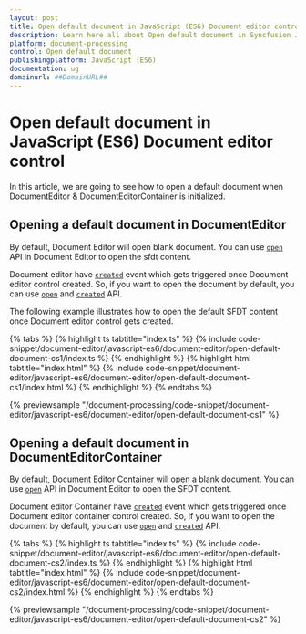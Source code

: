```yaml
---
layout: post
title: Open default document in JavaScript (ES6) Document editor control | Syncfusion
description: Learn here all about Open default document in Syncfusion JavaScript (ES6) Document editor control of Syncfusion Essential JS 2 and more.
platform: document-processing
control: Open default document 
publishingplatform: JavaScript (ES6)
documentation: ug
domainurl: ##DomainURL##
---
```


# Open default document in JavaScript (ES6) Document editor control

In this article, we are going to see how to open a default document when DocumentEditor & DocumentEditorContainer is initialized.

## Opening a default document in DocumentEditor

By default, Document Editor will open blank document. You can use [`open`](https://ej2.syncfusion.com/documentation/api/document-editor#open) API in Document Editor to open the sfdt content.

Document editor have [`created`](https://ej2.syncfusion.com/documentation/api/document-editor#created) event which gets triggered once Document editor control created. So, if you want to open the document by default, you can use [`open`](https://ej2.syncfusion.com/documentation/api/document-editor#open) and [`created`](https://ej2.syncfusion.com/documentation/api/document-editor#created) API.

The following example illustrates how to open the default SFDT content once Document editor control gets created.

 

 {% tabs %}
{% highlight ts tabtitle="index.ts" %}
{% include code-snippet/document-editor/javascript-es6/document-editor/open-default-document-cs1/index.ts %}
{% endhighlight %}
{% highlight html tabtitle="index.html" %}
{% include code-snippet/document-editor/javascript-es6/document-editor/open-default-document-cs1/index.html %}
{% endhighlight %}
{% endtabs %}
        
{% previewsample "/document-processing/code-snippet/document-editor/javascript-es6/document-editor/open-default-document-cs1" %}



## Opening a default document in DocumentEditorContainer

By default, Document Editor Container will open a blank document. You can use [`open`](https://ej2.syncfusion.com/documentation/api/document-editor#open) API in Document Editor to open the SFDT content.

Document editor Container have [`created`](https://ej2.syncfusion.com/documentation/api/document-editor-container#created) event which gets triggered once Document editor container control created. So, if you want to open the document by default, you can use [`open`](https://ej2.syncfusion.com/documentation/api/document-editor#open) and [`created`](https://ej2.syncfusion.com/documentation/api/document-editor-container#created) API.

 

 {% tabs %}
{% highlight ts tabtitle="index.ts" %}
{% include code-snippet/document-editor/javascript-es6/document-editor/open-default-document-cs2/index.ts %}
{% endhighlight %}
{% highlight html tabtitle="index.html" %}
{% include code-snippet/document-editor/javascript-es6/document-editor/open-default-document-cs2/index.html %}
{% endhighlight %}
{% endtabs %}
        
{% previewsample "/document-processing/code-snippet/document-editor/javascript-es6/document-editor/open-default-document-cs2" %}


